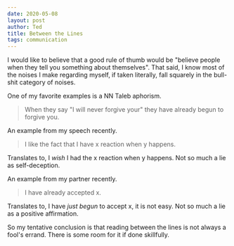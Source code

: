```yaml
---
date: 2020-05-08
layout: post
author: Ted
title: Between the Lines
tags: communication
---
```

I would like to believe that a good rule of thumb would be "believe people when they tell you something about themselves". That said, I know most of the noises I make regarding myself, if taken literally, fall squarely in the bull-shit category of noises.

One of my favorite examples is a NN Taleb aphorism.

> When they say "I will never forgive your" they have already begun to forgive you.

An example from my speech recently.

> I like the fact that I have x reaction when y happens.

Translates to, I _wish_ I had the x reaction when y happens. Not so much a lie as self-deception.

An example from my partner recently.

> I have already accepted x.

Translates to, I have _just begun_ to accept x, it is not easy. Not so much a lie as a positive affirmation.

So my tentative conclusion is that reading between the lines is not always a fool's errand. There is some room for it if done skillfully.
